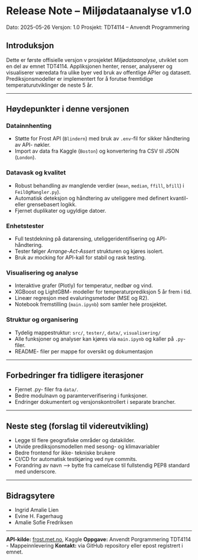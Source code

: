 # Release Note – Miljødataanalyse v1.0

Dato: 2025-05-26
Versjon: 1.0
Prosjekt: TDT4114 – Anvendt Programmering

## Introduksjon

Dette er første offisielle versjon v prosjektet *Miljødataanalyse*, utviklet som en del av emnet TDT4114. Appliksjonen henter, renser, analyserer og visualiserer væredata fra ulike byer ved bruk av offentlige APIer og datasett. Prediksjonsmodeller er implementert for å forutse fremtidige temperaturutviklinger de neste 5 år. 

---

## Høydepunkter i denne versjonen

### Datainnhenting
* Støtte for Frost API (`Blindern`) med bruk av `.env`-fil for sikker håndtering av API- nøkler.
* Import av data fra Kaggle (`Boston`) og konvertering fra CSV til JSON (`London`).

### Datavask og kvalitet
* Robust behandling av manglende verdier (`mean`, `median`, `ffill`, `bfill`) i `FeilOgMangler.py`).
* Automatisk deteksjon og håndtering av uteliggere med definert kvantil- eller grensebasert logikk.
* Fjernet duplikater og ugyldige datoer. 

### Enhetstester
* Full testdekning på datarensing, uteliggeridentifisering og API- håndtering. 
* Tester følger *Arrange-Act-Assert* strukturen og kjøres isolert. 
* Bruk av mocking for API-kall for stabil og rask testing. 

### Visualisering og analyse
* Interaktive grafer (Plotly) for temperatur, nedbør og vind. 
* XGBoost og LightGBM- modeller for temperaturprediksjon 5 år frem i tid. 
* Lineær regresjon med evaluringsmetoder (MSE og R2). 
* Notebook fremstilling (`main.ipynb`) som samler hele prosjektet. 

### Struktur og organisering
* Tydelig mappestruktur: `src/`, `tester/`, `data/`, `visualisering/`
* Alle funksjoner og analyser kan kjøres via `main.ipynb` og kaller på `.py`-filer.
* README- filer per mappe for oversikt og dokumentasjon

---

## Forbedringer fra tidligere iterasjoner
* Fjernet .py- filer fra `data/`.
* Bedre modulnavn og paramterverifisering i funksjoner. 
* Endringer dokumentert og versjonskontrollert i separate brancher. 

---

## Neste steg (forslag til videreutvikling)
*  Legge til flere geografiske områder og datakilder. 
*  Utvide prediksjonsmodellen med sesong- og klimavariabler 
*  Bedre frontend for ikke- tekniske brukere 
*  CI/CD for automatisk testkjøring ved nye commits. 
*  Forandring av navn --> bytte fra camelcase til fullstendig PEP8 standard med underscore. 

---

## Bidragsytere

* Ingrid Amalie Lien
* Evine H. Fagerhaug
* Amalie Sofie Fredriksen

---


**API-kilde:** [frost.met.no](https://frost.met.no), Kaggle
**Oppgave:** Anvendt Porgrammering TDT4114 - Mappeinnlevering
**Kontakt:** via GitHub repository eller epost registrert i emnet.
